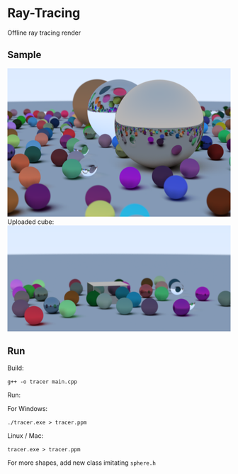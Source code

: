 # Ray-Tracing
Offline ray tracing render
## Sample

![render](./output_images/render.bmp)
Uploaded cube:
![cube9](./output_images/cube9.png)
## Run

Build:

```shell
g++ -o tracer main.cpp
```

Run:

For Windows:

```shell
./tracer.exe > tracer.ppm
```

Linux / Mac:

```shell
tracer.exe > tracer.ppm
```

For more shapes, add new class imitating `sphere.h`
